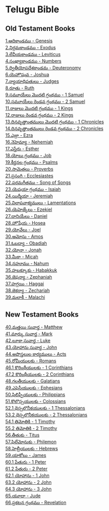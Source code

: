 # Telugu Bible
## Old Testament Books

[1.ఆదికాండము - Genesis](https://bibletelugu.vercel.app/api/getBiblebook/646e1917d5380267190dc90b)\
[2.నిర్గమకాండము - Exodus](https://bibletelugu.vercel.app/api/getBiblebook/646e19e9d5380267190dc911)\
[3.లేవీయకాండము - Leviticus](https://bibletelugu.vercel.app/api/getBiblebook/646ef77cab7cb041c05b57ad)\
[4.సంఖ్యాకాండము - Numbers](https://bibletelugu.vercel.app/api/getBiblebook/646ef83cab7cb041c05b57ae)\
[5.ద్వితీయోపదేశకాండమ - Deuteronomy](https://bibletelugu.vercel.app/api/getBiblebook/646ef89aab7cb041c05b57af)\
[6.యెహొషువ - Joshua](https://bibletelugu.vercel.app/api/getBiblebook/646ef906ab7cb041c05b57b0)\
[7.న్యాయాధిపతులు - Judges](https://bibletelugu.vercel.app/api/getBiblebook/646ef961ab7cb041c05b57b1)\
[8.రూతు - Ruth](https://bibletelugu.vercel.app/api/getBiblebook/646ef9b3ab7cb041c05b57b2)\
[9.సమూయేలు మొదటి గ్రంథము - 1 Samuel](https://bibletelugu.vercel.app/api/getBiblebook/646efa01ab7cb041c05b57b3)\
[10.సమూయేలు రెండవ గ్రంథము - 2 Samuel](https://bibletelugu.vercel.app/api/getBiblebook/646efb45ab7cb041c05b57b4)\
[11.రాజులు మొదటి గ్రంథము - 1 Kings](https://bibletelugu.vercel.app/api/getBiblebook/646efbecab7cb041c05b57b5)\
[12.రాజులు రెండవ గ్రంథము - 2 Kings](https://bibletelugu.vercel.app/api/getBiblebook/646efc77ab7cb041c05b57b6)\
[13.దినవృత్తాంతములు మొదటి గ్రంథము - 1 Chronicles](https://bibletelugu.vercel.app/api/getBiblebook/646efd50ab7cb041c05b57b7)\
[14.దినవృత్తాంతములు రెండవ గ్రంథము - 2 Chronicles](https://bibletelugu.vercel.app/api/getBiblebook/646efd68ab7cb041c05b57b8)\
[15.ఎజ్రా - Ezra](https://bibletelugu.vercel.app/api/getBiblebook/646efe39ab7cb041c05b57b9)\
[16.నెహెమ్యా - Nehemiah](https://bibletelugu.vercel.app/api/getBiblebook/646efeccab7cb041c05b57ba)\
[17.ఎస్తేరు - Esther](https://bibletelugu.vercel.app/api/getBiblebook/646eff75ab7cb041c05b57bb)\
[18.యోబు గ్రంథము - Job](https://bibletelugu.vercel.app/api/getBiblebook/646f004eab7cb041c05b57bc)\
[19.కీర్తనల గ్రంథము - Psalms](https://bibletelugu.vercel.app/api/getBiblebook/646f0146ab7cb041c05b57bd)\
[20.సామెతలు - Proverbs](https://bibletelugu.vercel.app/api/getBiblebook/646f071dab7cb041c05b57be)\
[21.ప్రసంగి - Ecclesiastes](https://bibletelugu.vercel.app/api/getBiblebook/646f0900ab7cb041c05b57bf)\
[22.పరమగీతము - Song of Songs](https://bibletelugu.vercel.app/api/getBiblebook/646f0b79ab7cb041c05b57c1)\
[23.యెషయా గ్రంథము - Isaiah](https://bibletelugu.vercel.app/api/getBiblebook/646f0c6bab7cb041c05b57c2)\
[24.యిర్మీయా - Jeremiah](https://bibletelugu.vercel.app/api/getBiblebook/646f1202ab7cb041c05b57c3)\
[25.విలాపవాక్యములు - Lamentations](https://bibletelugu.vercel.app/api/getBiblebook/646f12adab7cb041c05b57c4)\
[26.యెహెజ్కేలు - Ezekiel](https://bibletelugu.vercel.app/api/getBiblebook/646f13cfab7cb041c05b57c5)\
[27.దానియేలు - Daniel](https://bibletelugu.vercel.app/api/getBiblebook/646f15baab7cb041c05b57c6)\
[28.హొషేయ - Hosea](https://bibletelugu.vercel.app/api/getBiblebook/646f1a3dab7cb041c05b57c7)\
[29.యోవేలు - Joel](https://bibletelugu.vercel.app/api/getBiblebook/646f1accab7cb041c05b57c8)\
[30.ఆమోసు - Amos](https://bibletelugu.vercel.app/api/getBiblebook/646f1b55ab7cb041c05b57c9)\
[31.ఓబద్యా - Obadiah](https://bibletelugu.vercel.app/api/getBiblebook/646f27b4ab7cb041c05b57ca)\
[32.యోనా - Jonah](https://bibletelugu.vercel.app/api/getBiblebook/646f2888ab7cb041c05b57cb)\
[33.మీకా - Micah](https://bibletelugu.vercel.app/api/getBiblebook/646f295cab7cb041c05b57cc)\
[34.నహూము - Nahum](https://bibletelugu.vercel.app/api/getBiblebook/646f40c6ab7cb041c05b57cd)\
[35.హబక్కూకు - Habakkuk](https://bibletelugu.vercel.app/api/getBiblebook/646f4292ab7cb041c05b57ce)\
[36.జెఫన్యా - Zephaniah](https://bibletelugu.vercel.app/api/getBiblebook/646f4396ab7cb041c05b57cf)\
[37.హగ్గయి - Haggai](https://bibletelugu.vercel.app/api/getBiblebook/646f445dab7cb041c05b57d0)\
[38.జెకర్యా - Zechariah](https://bibletelugu.vercel.app/api/getBiblebook/646f4562ab7cb041c05b57d1)\
[39.మలాకీ - Malachi](https://bibletelugu.vercel.app/api/getBiblebook/646f456dab7cb041c05b57d2)

## New Testament Books

[40.మత్తయి సువార్త - Matthew](https://bibletelugu.vercel.app/api/getBiblebook/646f4e9dab7cb041c05b57d3)\
[41.మార్కు సువార్త - Mark](https://bibletelugu.vercel.app/api/getBiblebook/646f4f2fab7cb041c05b57d4)\
[42.లూకా సువార్త - Luke](https://bibletelugu.vercel.app/api/getBiblebook/646f516eab7cb041c05b57d5)\
[43.యోహాను సువార్త - John](https://bibletelugu.vercel.app/api/getBiblebook/646f523fab7cb041c05b57d6)\
[44.అపొస్తలుల కార్యములు - Acts](https://bibletelugu.vercel.app/api/getBiblebook/646f5323ab7cb041c05b57d7)\
[45.రోమీయులకు - Romans](https://bibletelugu.vercel.app/api/getBiblebook/646f539eab7cb041c05b57d8)\
[46.1 కొరింథీయులకు - 1 Corinthians](https://bibletelugu.vercel.app/api/getBiblebook/646f544eab7cb041c05b57d9)\
[47.2 కొరింథీయులకు - 2 Corinthians](https://bibletelugu.vercel.app/api/getBiblebook/646f54ceab7cb041c05b57da)\
[48.గలతీయులకు - Galatians](https://bibletelugu.vercel.app/api/getBiblebook/646f56cbab7cb041c05b57db)\
[49.ఎఫెసీయులకు - Ephesians](https://bibletelugu.vercel.app/api/getBiblebook/646f5765ab7cb041c05b57dc)\
[50.ఫిలిప్పీయులకు - Philippians](https://bibletelugu.vercel.app/api/getBiblebook/646f57d8ab7cb041c05b57dd)\
[51.కొలొస్సయులకు - Colossians](https://bibletelugu.vercel.app/api/getBiblebook/646f794919e96d6acbbf01db)\
[52.1 థెస్సలొనీకయులకు - 1 Thessalonians](https://bibletelugu.vercel.app/api/getBiblebook/646f79f219e96d6acbbf01dc)\
[53.2 థెస్సలొనీకయులకు - 2 Thessalonians](https://bibletelugu.vercel.app/api/getBiblebook/646f79f919e96d6acbbf01dd)\
[54.1 తిమోతికి - 1 Timothy](https://bibletelugu.vercel.app/api/getBiblebook/646f7aa419e96d6acbbf01de)\
[55.2 తిమోతికి - 2 Timothy](https://bibletelugu.vercel.app/api/getBiblebook/646f7aae19e96d6acbbf01df)\
[56.తీతుకు - Titus](https://bibletelugu.vercel.app/api/getBiblebook/646f7b9b19e96d6acbbf01e0)\
[57.ఫిలేమోనుకు - Philemon](https://bibletelugu.vercel.app/api/getBiblebook/646f7c0f19e96d6acbbf01e1)\
[58.హెబ్రీయులకు - Hebrews](https://bibletelugu.vercel.app/api/getBiblebook/646f7c7319e96d6acbbf01e2)\
[59.యాకోబు - James](https://bibletelugu.vercel.app/api/getBiblebook/646f7cdc19e96d6acbbf01e3)\
[60.1 పేతురు - 1 Peter](https://bibletelugu.vercel.app/api/getBiblebook/646f7d6519e96d6acbbf01e4)\
[61.2 పేతురు - 2 Peter](https://bibletelugu.vercel.app/api/getBiblebook/646f7d6e19e96d6acbbf01e5)\
[62.1 యోహాను - 1 John](https://bibletelugu.vercel.app/api/getBiblebook/646f7e5719e96d6acbbf01e6)\
[63.2 యోహాను - 2 John](https://bibletelugu.vercel.app/api/getBiblebook/646f7e5f19e96d6acbbf01e7)\
[64.3 యోహాను - 3 John](https://bibletelugu.vercel.app/api/getBiblebook/646f7e6819e96d6acbbf01e8)\
[65.యూదా - Jude](https://bibletelugu.vercel.app/api/getBiblebook/646f7f0a19e96d6acbbf01e9)\
[66.ప్రకటన గ్రంథము - Revelation](https://bibletelugu.vercel.app/api/getBiblebook/646f7f5719e96d6acbbf01eb)

